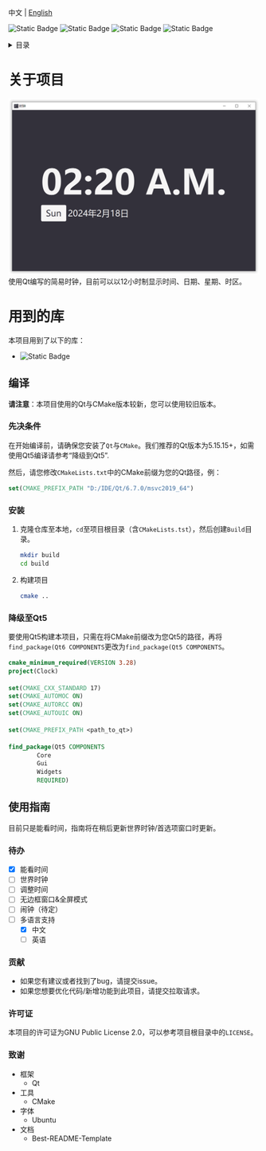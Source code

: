 中文 | [English](../en-us/readme.md)

![Static Badge](https://img.shields.io/badge/Qt-6.7.0-green?style=plastic&logo=qt)
![Static Badge](https://img.shields.io/badge/CMake-3.28-yellow?style=plastic&logo=cmake)
![Static Badge](https://img.shields.io/badge/License-GPL%202.0-blue?style=plastic)
![Static Badge](https://img.shields.io/badge/Made%20with-Love-red?style=plastic)

<details>
  <summary>目录</summary>
  <ol>
    <li>
      <a href="#关于项目">关于项目</a>
      <ul>
        <li><a href="#用到的库">用到的库</a></li>
      </ul>
    </li>
    <li>
      <a href="#编译">编译</a>
      <ul>
        <li><a href="#先决条件">先决条件</a></li>
        <li><a href="#安装">安装</a></li>
        <li><a href="#降级至Qt5">降级至Qt5</a></li>
      </ul>
    </li>
    <li><a href="#使用指南">使用指南</a></li>
    <li><a href="#待办">待办</a></li>
    <li><a href="#贡献">贡献</a></li>
    <li><a href="#许可证">许可证</a></li>
    <li><a href="#致谢">致谢</a></li>
  </ol>
</details>

# 关于项目
![](../img/screenshot.png)
使用Qt编写的简易时钟，目前可以以12小时制显示时间、日期、星期、时区。

# 用到的库
本项目用到了以下的库：

- ![Static Badge](https://img.shields.io/badge/Qt-6.7.0-green?style=flat-square&logo=qt)

## 编译

**请注意**：本项目使用的Qt与CMake版本较新，您可以使用较旧版本。

### 先决条件

在开始编译前，请确保您安装了`Qt`与`CMake`。我们推荐的Qt版本为5.15.15+，如需使用Qt5编译请参考“降级到Qt5”.

然后，请您修改`CMakeLists.txt`中的CMake前缀为您的Qt路径，例：

  ```cmake
  set(CMAKE_PREFIX_PATH "D:/IDE/Qt/6.7.0/msvc2019_64")
  ```

### 安装

1. 克隆仓库至本地，`cd`至项目根目录（含`CMakeLists.tst`），然后创建`Build`目录。

   ```sh
   mkdir build
   cd build
   ```
2. 构建项目
   ```sh
   cmake ..
   ```

### 降级至Qt5

要使用Qt5构建本项目，只需在将CMake前缀改为您Qt5的路径，再将`find_package(Qt6 COMPONENTS`更改为`find_package(Qt5 COMPONENTS`。

```cmake
cmake_minimum_required(VERSION 3.28)
project(Clock)

set(CMAKE_CXX_STANDARD 17)
set(CMAKE_AUTOMOC ON)
set(CMAKE_AUTORCC ON)
set(CMAKE_AUTOUIC ON)

set(CMAKE_PREFIX_PATH <path_to_qt>)

find_package(Qt5 COMPONENTS
        Core
        Gui
        Widgets
        REQUIRED)
```

## 使用指南

目前只是能看时间，指南将在稍后更新世界时钟/首选项窗口时更新。

### 待办
- [x] 能看时间
- [ ] 世界时钟
- [ ] 调整时间
- [ ] 无边框窗口&全屏模式
- [ ] 闹钟（待定）
- [ ] 多语言支持
    - [x] 中文
    - [ ] 英语

### 贡献
- 如果您有建议或者找到了bug，请提交issue。
- 如果您想要优化代码/新增功能到此项目，请提交拉取请求。

### 许可证

本项目的许可证为GNU Public License 2.0，可以参考项目根目录中的`LICENSE`。

### 致谢

- 框架
    - Qt
- 工具
    - CMake
- 字体
    - Ubuntu
- 文档
  - Best-README-Template